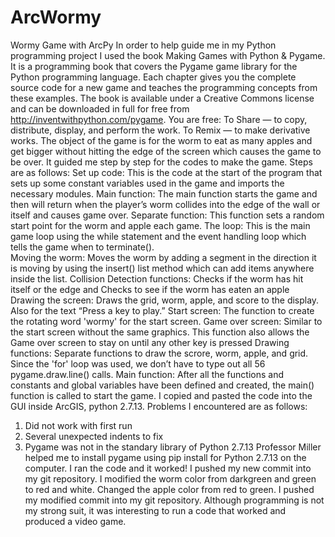 # ArcWormy
Wormy Game with ArcPy
In order to help guide me in my Python programming project I used the book Making Games with Python & Pygame. It is a programming book that covers the Pygame game library for the Python programming language. Each chapter gives you the complete source code for a new game and teaches the programming concepts from these examples. The book is available under a Creative Commons license and can be downloaded in full for free from http://inventwithpython.com/pygame.   You are free: To Share — to copy, distribute, display, and perform the work.  To Remix — to make derivative works.
The object of the game is for the worm to eat as many apples and get bigger without hitting the edge of the screen which causes the game to be over.
It guided me step by step for the codes to make the game. Steps are as follows:
Set up code: This is the code at the start of the program that sets up some constant variables used in the game and imports the necessary modules. 
Main function: The main function starts the game and then  will return when the player’s worm collides into the edge of the wall or itself and causes game over.
Separate function: This function sets a random start point for the worm and apple each game.
The loop: This is the main game loop using the while statement and the event handling loop which tells the game when to terminate().  
Moving the worm: Moves the worm by adding a segment in the direction it is moving by using the insert() list method which can add items anywhere inside the list.
Collision Detection functions: Checks if the worm has hit itself or the edge and Checks to see if the worm has eaten an apple
Drawing the screen:  Draws the grid, worm, apple, and score to the display.  Also for the text “Press a key to play.”
Start screen:  The function to create the rotating word 'wormy' for the start screen.
Game over screen:  Similar to the start screen without the same graphics.  This function also allows the Game over screen to stay on until any other key is pressed 
Drawing functions: Separate functions to draw the scrore, worm, apple, and grid.  Since the 'for' loop was used, we don’t have to type out all 56 pygame.draw.line() calls.
Main function: After all the functions and constants and global variables have been defined and created, the main() function is called to start the game.
I copied and pasted the code into the GUI inside ArcGIS, python 2.7.13.
Problems I encountered are as follows:
1. Did not work with first run
2. Several unexpected indents to fix
3. Pygame was not in the standary library of  Python 2.7.13
Professor Miller helped me to install pygame using pip install for Python 2.7.13 on the computer. 
I ran the code and it worked!
I pushed my new commit into my git repository.
I modified the worm color from darkgreen and green to red and white.  Changed the apple color from red to green. 
I pushed my modified commit into my git repository.
Although programming is not my strong suit, it was interesting to run a code that worked and produced a video game. 
